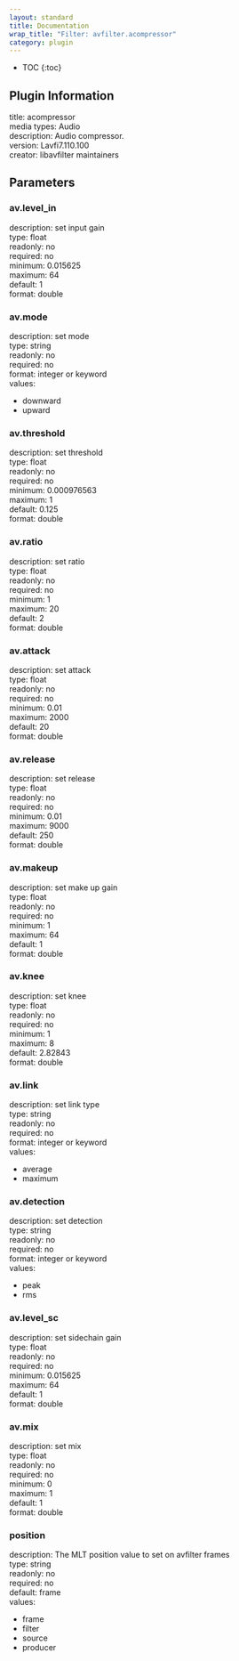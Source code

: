 ```yaml
---
layout: standard
title: Documentation
wrap_title: "Filter: avfilter.acompressor"
category: plugin
---
```

* TOC
{:toc}

## Plugin Information

title: acompressor  
media types:
Audio  
description: Audio compressor.  
version: Lavfi7.110.100  
creator: libavfilter maintainers  

## Parameters

### av.level_in

  
description:
set input gain  
type: float  
readonly: no  
required: no  
minimum: 0.015625  
maximum: 64  
default: 1  
format: double  

### av.mode

  
description:
set mode  
type: string  
readonly: no  
required: no  
format: integer or keyword  
values:  

* downward
* upward

### av.threshold

  
description:
set threshold  
type: float  
readonly: no  
required: no  
minimum: 0.000976563  
maximum: 1  
default: 0.125  
format: double  

### av.ratio

  
description:
set ratio  
type: float  
readonly: no  
required: no  
minimum: 1  
maximum: 20  
default: 2  
format: double  

### av.attack

  
description:
set attack  
type: float  
readonly: no  
required: no  
minimum: 0.01  
maximum: 2000  
default: 20  
format: double  

### av.release

  
description:
set release  
type: float  
readonly: no  
required: no  
minimum: 0.01  
maximum: 9000  
default: 250  
format: double  

### av.makeup

  
description:
set make up gain  
type: float  
readonly: no  
required: no  
minimum: 1  
maximum: 64  
default: 1  
format: double  

### av.knee

  
description:
set knee  
type: float  
readonly: no  
required: no  
minimum: 1  
maximum: 8  
default: 2.82843  
format: double  

### av.link

  
description:
set link type  
type: string  
readonly: no  
required: no  
format: integer or keyword  
values:  

* average
* maximum

### av.detection

  
description:
set detection  
type: string  
readonly: no  
required: no  
format: integer or keyword  
values:  

* peak
* rms

### av.level_sc

  
description:
set sidechain gain  
type: float  
readonly: no  
required: no  
minimum: 0.015625  
maximum: 64  
default: 1  
format: double  

### av.mix

  
description:
set mix  
type: float  
readonly: no  
required: no  
minimum: 0  
maximum: 1  
default: 1  
format: double  

### position

  
description:
The MLT position value to set on avfilter frames  
type: string  
readonly: no  
required: no  
default: frame  
values:  

* frame
* filter
* source
* producer

